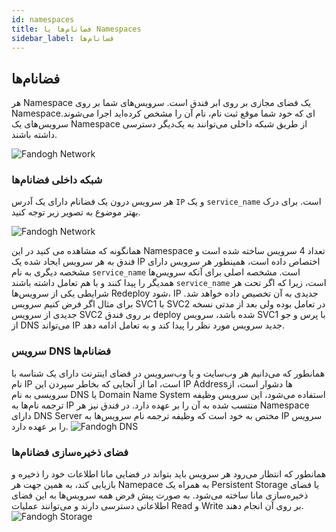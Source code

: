 ```yaml
---
id: namespaces
title: فضانام‌ها یا Namespaces
sidebar_label: فضانام‌ها
---
```



## فضانام‌ها

هر Namespace یک فضای مجازی بر روی ابر فندق است. سرویس‌های شما بر روی Namespaceای که خود شما موقع ثبت نام، نام آن را مشخص کرده‌اید اجرا می‌شوند. سرویس‌های یک Namespace از طریق شبکه داخلی می‌توانند به یک‌دیگر دسترسی داشته باشند.

![Fandogh Network](/img/docs/fandogh-namespaces.png "Fandogh Namespaces")

### شبکه داخلی فضانام‌ها
 هر سرویس درون یک فضانام دارای یک آدرس `IP` و یک `service_name` است.
برای درک بهتر موضوع به تصویر زیر توجه کنید.

![Fandogh Network](/img/docs/service_relation.png "Fandogh Network")

همانگونه که مشاهده می کنید در این Namespace تعداد 4 سرویس ساخته شده است و فندق به هر سرویس ایجاد شده یک IP اختصاص داده است، همینطور هر سرویس دارای مشخصه دیگری به نام `service_name` است.
مشخصه اصلی برای آنکه سرویس‌ها همدیگر را پیدا کنند و با هم تعامل داشته باشند `service_name` است، زیرا که اگر تحت هر شرایطی یکی از سرویس‌ها Redeploy شود، IP جدیدی به آن تخصیص داده خواهد شد.
برای مثال اگر فرض کنیم سرویس SVC1 با SVC2 در تعامل بوده ولی بعد از مدتی
نسخه جدیدی از سرویس SVC2 بر روی فندق deploy شده باشد، سرویس SVC1 با پرس و جو از DNS می‌تواند IP جدید سرویس مورد نظر را پیدا کند و به تعامل ادامه دهد.
### سرویس DNS فضانام‌ها
همانطور که می‌دانیم هر وب‌سایت و یا وب‌‌سرویس در فضای اینترنت دارای یک شناسه با نام IP است، اما از آنجایی که بخاطر سپردن این IP Addressها دشوار است، از سرویسی به نام DNS یا Domain Name System استفاده می‌شود، این سرویس وظیفه ترجمه نام‌ها به IP منتسب شده به آن را بر عهده دارد.
در فندق نیز هر Namespace دارای DNS Server مختص به خود است که وظیفه ترجمه نام سرویس‌ها به IP سرویس را بر عهده دارد.
![Fandogh DNS](/img/docs/dns_namespace.png "Fandogh DNS")
### فضای ذخیره‌سازی فضانام‌ها
همانطور که انتظار می‌رود هر سرویس باید بتواند در فضایی مانا اطلاعات خود را ذخیره و بازیابی کند، به همین جهت هر Namepace به همراه یک Persistent Storage یا فضای ذخیره‌سازی مانا  ساخته می‌شود.
به صورت پیش فرض همه سرویس‌ها به این فضای اطلاعاتی دسترسی دارند و می‌توانند عملیات Read و Write بر روی آن انجام دهند.
![Fandogh Storage](/img/docs/shared_storage.png "Fandogh Storage")
